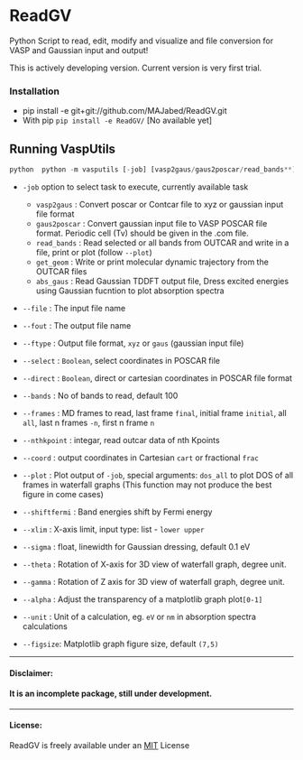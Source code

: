 # ReadGV
Python Script to read, edit, modify and visualize and file conversion for VASP and  Gaussian input and output! 

This is actively developing version. Current version is very first trial. 

### Installation  
* pip install -e git+git://github.com/MAJabed/ReadGV.git 
* With pip `pip install -e ReadGV/` [No available yet]


## Running VaspUtils 
```python 
python  python -m vasputils [-job] [vasp2gaus/gaus2poscar/read_bands**] [--file input file] [--fout output file] [--ftype xyz/gaus (gaussian input file)] [--select boolean] [--direct boolean]  
```
* `-job` option to select task to execute, currently available task 
    * `vasp2gaus` : Convert poscar or Contcar file to xyz or gaussian input file format 
    * `gaus2poscar` : Convert gaussian input file to VASP POSCAR file format. Periodic cell (Tv) should be given in the .com file. 
    * `read_bands` : Read selected or all bands from OUTCAR and write in a file, print or plot (follow `--plot`)
    * `get_geom` : Write or print molecular dynamic trajectory from the OUTCAR files 
    * `abs_gaus` : Read Gaussian TDDFT output file, Dress excited energies using Gaussian fucntion to plot absorption spectra 

* `--file` : The input file name 
* `--fout` : The output file name 
* `--ftype` :  Output file format, `xyz` or `gaus` (gaussian input file) 
* `--select` : `Boolean`, select coordinates in POSCAR file
* `--direct` : `Boolean`, direct or cartesian coordinates in POSCAR file format 
* `--bands` : No of bands to read, default 100 
* `--frames` : MD frames to read,  last frame  `final`, initial frame `initial`, all `all`, last n frames `-n`, first n frame `n`
* `--nthkpoint` : integar, read outcar data of nth Kpoints
* `--coord` : output coordinates in Cartesian `cart` or fractional `frac` 
* `--plot` : Plot output of `-job`, special arguments: `dos_all` to plot DOS of all frames in waterfall graphs (This function may not produce the best figure in come cases) 
* `--shiftfermi` : Band energies shift by Fermi energy 
* `--xlim` : X-axis limit, input type: list - `lower upper` 
* `--sigma` : float, linewidth for Gaussian dressing, default 0.1 eV
* `--theta` : Rotation of X-axis for 3D view of waterfall graph, degree unit. 
* `--gamma` : Rotation of Z axis for 3D view of waterfall graph, degree unit.
* `--alpha` : Adjust the transparency of a matplotlib graph plot`[0-1]`  
* `--unit` : Unit of a calculation, eg. `eV` or `nm` in absorption spectra calculations 
* `--figsize`: Matplotlib graph figure size, default `(7,5)`

---
#### Disclaimer:
#### It is an incomplete package, still under development.
---
#### License: 

ReadGV is freely available under an [MIT](https://opensource.org/licenses/MIT) License

